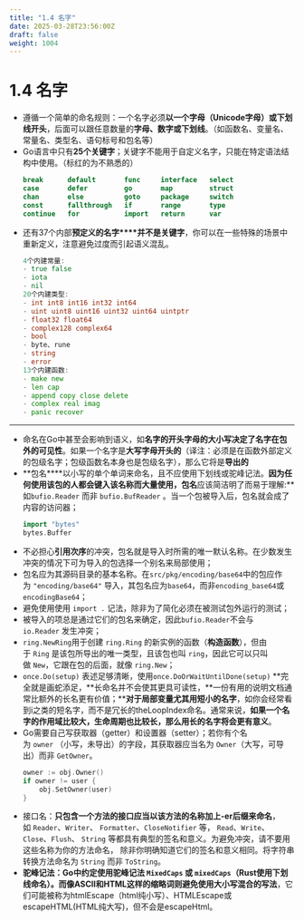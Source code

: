 ```yaml
---
title: "1.4 名字"
date: 2025-03-28T23:56:00Z
draft: false
weight: 1004
---
```


# 1.4 名字

- 遵循一个简单的命名规则：一个名字必须**以一个字母（Unicode字母）或下划线开头**，后面可以跟任意数量的**字母、数字或下划线**。（如函数名、变量名、常量名、类型名、语句标号和包名等）
- Go语言中只有**25个关键字**；关键字不能用于自定义名字，只能在特定语法结构中使用。（标红的为不熟悉的）
    ```go
    break      default       func     interface   select
    case       defer         go       map         struct
    chan       else          goto     package     switch
    const      fallthrough   if       range       type
    continue   for           import   return      var
    ```
- 还有37个内部**预定义的名字****并不是关键字**，你可以在一些特殊的场景中重新定义，注意避免过度而引起语义混乱。
    ```go
    4个内建常量: 
    - true false 
    - iota 
    - nil
    20个内建类型: 
    - int int8 int16 int32 int64
    - uint uint8 uint16 uint32 uint64 uintptr
    - float32 float64 
    - complex128 complex64
    - bool 
    - byte、rune 
    - string 
    - error
    13个内建函数: 
    - make new 
    - len cap 
    - append copy close delete
    - complex real imag
    - panic recover
    ```
---

- 命名在Go中甚至会影响到语义，如**名字的开头字母的大小写决定了名字在包外的可见性**。如果一个名字是**大写字母开头的**（译注：必须是在函数外部定义的包级名字；包级函数名本身也是包级名字），那么它将是**导出的**
- **包名****以小写的单个单词来命名，且不应使用下划线或驼峰记法。**因为任何使用该包的人都会键入该名称而大量使用，包名**应该简洁明了而易于理解:**如`bufio.Reader` 而非 `bufio.BufReader` 。当一个包被导入后，包名就会成了内容的访问器；
    ```go
    import "bytes"
    bytes.Buffer
    ```
- 不必担心**引用次序**的冲突，包名就是导入时所需的唯一默认名称。在少数发生冲突的情况下可为导入的包选择一个别名来局部使用；
- 包名应为其源码目录的基本名称。在`src/pkg/encoding/base64`中的包应作为 `"encoding/base64"` 导入，其包名应为`base64`，而非`encoding_base64`或`encodingBase64`；
- 避免使用使用 `import .` 记法，除非为了简化必须在被测试包外运行的测试；
- 被导入的项总是通过它们的包名来确定，因此`bufio.Reader`不会与`io.Reader` 发生冲突；
- `ring.NewRing`用于创建 `ring.Ring` 的新实例的函数（**构造函数**），但由于 `Ring` 是该包所导出的唯一类型，且该包也叫 `ring`，因此它可以只叫做 `New`，它跟在包的后面，就像 `ring.New`；
- `once.Do(setup)` 表述足够清晰，使用`once.DoOrWaitUntilDone(setup)` **完全就是画蛇添足，**长命名并不会使其更具可读性，**一份有用的说明文档通常比额外的长名更有价值；****对于局部变量尤其用短小的名字**，如你会经常看到i之类的短名字，而不是冗长的theLoopIndex命名。通常来说，**如果一个名字的作用域比较大，生命周期也比较长，那么用长的名字将会更有意义**。
- Go需要自己写获取器（getter）和设置器（setter）；若你有个名为 `owner` （小写，未导出）的字段，其获取器应当名为 `Owner`（大写，可导出）而非 `GetOwner`。
    ```go
    owner := obj.Owner()
    if owner != user {
    	obj.SetOwner(user)
    }
    ```
- 接口名：**只包含一个方法的接口应当以该方法的名称加上-er后缀来命名**，如 `Reader`、`Writer`、 `Formatter`、`CloseNotifier` 等， `Read`、`Write`、`Close`、`Flush`、 `String` 等都具有典型的签名和意义。为避免冲突，请不要用这些名称为你的方法命名， 除非你明确知道它们的签名和意义相同。将字符串转换方法命名为 `String` 而非 `ToString`。
- **驼峰记法：**Go中约定使用驼峰记法 `MixedCaps` 或 `mixedCaps`（Rust使用下划线命名）。而像ASCII和HTML这样的**缩略词则避免使用大小写混合的写法**，它们可能被称为htmlEscape（html纯小写）、HTMLEscape或escapeHTML(HTML纯大写)，但不会是escapeHtml。




